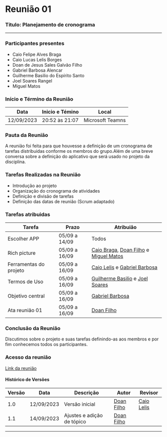 # **Reunião 01** 
### Titulo: Planejamento de cronograma 
---
### **Participantes presentes**

- Caio Felipe Alves Braga
- Caio Lucas Lelis Borges
- Doan de Jesus Sales Galvão Filho
- Gabriel Barbosa Alencar
- Guilherme Basilio do Espírito Santo
- Joel Soares Rangel
- Miguel Matos

### **Início e Término da Reunião**

| Data       | Inicio e Témino | Local            |
|------------|-----------------|------------------|
| 12/09/2023 | 20:52 às 21:07  | Microsoft Teamns |

### **Pauta da Reunião**

A reunião foi feita para que houvesse a definição de um cronograma de tarefas distribuidas conforme os membros do grupo.Além de uma breve conversa sobre a definição do aplicativo que será usado no projeto da disciplina. 

### **Tarefas Realizadas na Reunião**

- Introdução ao projeto 
- Organização do cronograma de atividades
- Definição e divisão de tarefas
- Definição das datas de reunião (Scrum adaptado)

### **Tarefas atribuidas** 
| Tarefa       | Prazo           | Atribuião        |
|--------------|-----------------|------------------|
| Escolher APP | 05/09 a 14/09   | Todos            |
| Rich picture | 05/09 a 16/09   | [Caio Braga](http://github.com/caioalvesbraga), [Doan Filho](https://github.com/FilhoDoan) e [Miguel Matos](https://github.com/migueldefrias)            |
| Ferramentas do projeto| 05/09 a 16/09   | [Caio Lelis](http://github.com/caioalvesbraga) e [Gabriel Barbosa](https://github.com/gabrie1barbosa)          |
| Termos de Uso | 05/09 a 16/09   | [Guilherme Basilio](https://github.com/GuilhermeBES) e [Joel Soares](https://github.com/JoelSRangel)          |
| Objetivo central | 05/09 a 16/09   | [Gabriel Barbosa](https://github.com/gabrie1barbosa)
| Ata reunião 01 | 05/09 a 16/09   | [Doan Filho](https://github.com/FilhoDoan)



### **Conclusão da Reunião**

Discutimos sobre o projeto e suas tarefas definindo-as aos membros e por fim conhecemos todos os participantes.

### **Acesso da reunião**

[Link da reunião](https://unbbr.sharepoint.com/sites/Grupo03requisitos/Documentos%20Compartilhados/General/Recordings/Nova%20reuni%C3%A3o%20do%20canal-20230912_205219-Grava%C3%A7%C3%A3o%20de%20Reuni%C3%A3o.mp4?web=1)


#### Histórico de Versões

| Versão | Data       | Descrição            | Autor          | Revisor        |
|--------|------------|----------------------|----------------|--------------- |
| 1.0    | 12/09/2023 | Versão inicial       |   [Doan Filho](https://github.com/FilhoDoan)   |[Caio Lelis](https://github.com/caio-lelis)|
| 1.1    | 14/09/2023 | Ajustes e adição de tópico       |   [Doan Filho](https://github.com/)

---

